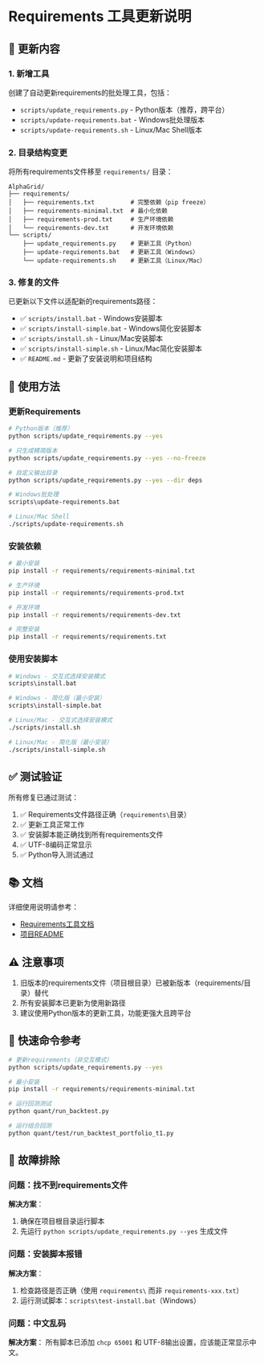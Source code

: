# Requirements 工具更新说明

## 📝 更新内容

### 1. 新增工具

创建了自动更新requirements的批处理工具，包括：

- `scripts/update_requirements.py` - Python版本（推荐，跨平台）
- `scripts/update-requirements.bat` - Windows批处理版本
- `scripts/update-requirements.sh` - Linux/Mac Shell版本

### 2. 目录结构变更

将所有requirements文件移至 `requirements/` 目录：

```
AlphaGrid/
├── requirements/
│   ├── requirements.txt          # 完整依赖（pip freeze）
│   ├── requirements-minimal.txt  # 最小化依赖
│   ├── requirements-prod.txt     # 生产环境依赖
│   └── requirements-dev.txt      # 开发环境依赖
└── scripts/
    ├── update_requirements.py    # 更新工具（Python）
    ├── update-requirements.bat   # 更新工具（Windows）
    └── update-requirements.sh    # 更新工具（Linux/Mac）
```

### 3. 修复的文件

已更新以下文件以适配新的requirements路径：

- ✅ `scripts/install.bat` - Windows安装脚本
- ✅ `scripts/install-simple.bat` - Windows简化安装脚本
- ✅ `scripts/install.sh` - Linux/Mac安装脚本
- ✅ `scripts/install-simple.sh` - Linux/Mac简化安装脚本
- ✅ `README.md` - 更新了安装说明和项目结构

## 🚀 使用方法

### 更新Requirements

```bash
# Python版本（推荐）
python scripts/update_requirements.py --yes

# 只生成精简版本
python scripts/update_requirements.py --yes --no-freeze

# 自定义输出目录
python scripts/update_requirements.py --yes --dir deps

# Windows批处理
scripts\update-requirements.bat

# Linux/Mac Shell
./scripts/update-requirements.sh
```

### 安装依赖

```bash
# 最小安装
pip install -r requirements/requirements-minimal.txt

# 生产环境
pip install -r requirements/requirements-prod.txt

# 开发环境
pip install -r requirements/requirements-dev.txt

# 完整安装
pip install -r requirements/requirements.txt
```

### 使用安装脚本

```bash
# Windows - 交互式选择安装模式
scripts\install.bat

# Windows - 简化版（最小安装）
scripts\install-simple.bat

# Linux/Mac - 交互式选择安装模式
./scripts/install.sh

# Linux/Mac - 简化版（最小安装）
./scripts/install-simple.sh
```

## ✅ 测试验证

所有修复已通过测试：

1. ✅ Requirements文件路径正确（`requirements\`目录）
2. ✅ 更新工具正常工作
3. ✅ 安装脚本能正确找到所有requirements文件
4. ✅ UTF-8编码正常显示
5. ✅ Python导入测试通过

## 📚 文档

详细使用说明请参考：
- [Requirements工具文档](docs/REQUIREMENTS_TOOLS.md)
- [项目README](README.md)

## ⚠️ 注意事项

1. 旧版本的requirements文件（项目根目录）已被新版本（requirements/目录）替代
2. 所有安装脚本已更新为使用新路径
3. 建议使用Python版本的更新工具，功能更强大且跨平台

## 🎯 快速命令参考

```bash
# 更新requirements（非交互模式）
python scripts/update_requirements.py --yes

# 最小安装
pip install -r requirements/requirements-minimal.txt

# 运行回测测试
python quant/run_backtest.py

# 运行组合回测
python quant/test/run_backtest_portfolio_t1.py
```

## 🔧 故障排除

### 问题：找不到requirements文件

**解决方案**：
1. 确保在项目根目录运行脚本
2. 先运行 `python scripts/update_requirements.py --yes` 生成文件

### 问题：安装脚本报错

**解决方案**：
1. 检查路径是否正确（使用 `requirements\` 而非 `requirements-xxx.txt`）
2. 运行测试脚本：`scripts\test-install.bat`（Windows）

### 问题：中文乱码

**解决方案**：
所有脚本已添加 `chcp 65001` 和 UTF-8输出设置，应该能正常显示中文。

